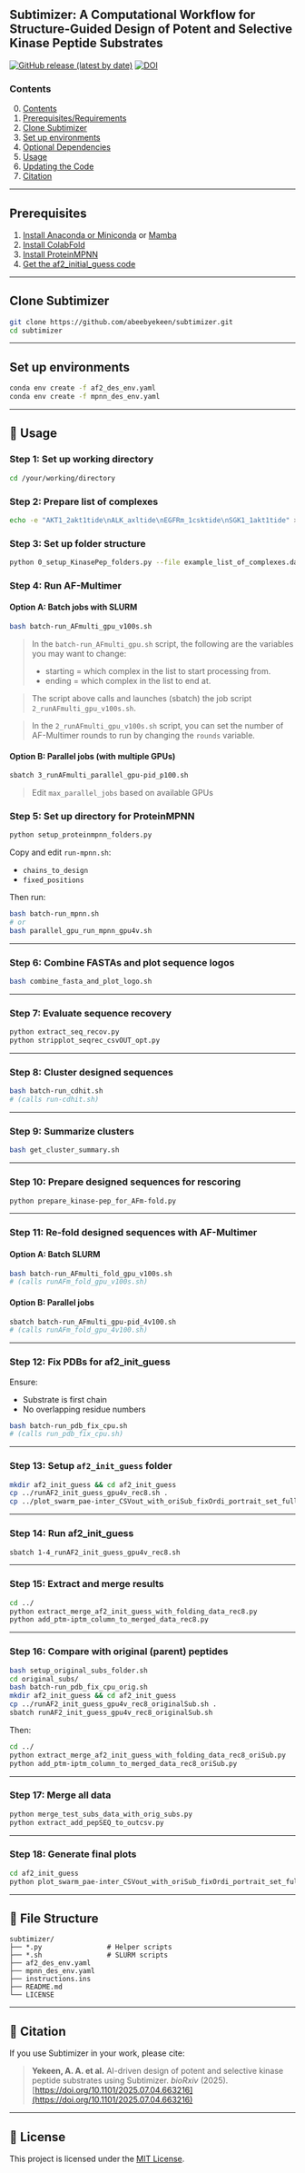## Subtimizer: A Computational Workflow for Structure-Guided Design of Potent and Selective Kinase Peptide Substrates

[![GitHub release (latest by date)](https://img.shields.io/github/v/release/abeebyekeen/subtimizer?style=flat-square)](https://github.com/abeebyekeen/subtimizer/releases)
[![DOI](https://zenodo.org/badge/doi/10.1101/2025.07.04.663216.svg?style=svg)](http://dx.doi.org/10.1101/2025.07.04.663216)

### Contents

0. [Contents](#contents)
1. [Prerequisites/Requirements](#prerequisites)
2. [Clone Subtimizer](#clone-subtimizer)
3. [Set up environments](#set-up-environments)
4. [Optional Dependencies](#4-optional-dependencies)
5. [Usage](#5-usage)
6. [Updating the Code](#6-updating-the-code)
7. [Citation](#7-citation)

---

## Prerequisites

1. [Install Anaconda or Miniconda](https://www.anaconda.com/products/distribution) or [Mamba](https://mamba.readthedocs.io)
2. [Install ColabFold](https://github.com/YoshitakaMo/localcolabfold)
3. [Install ProteinMPNN](https://github.com/dauparas/ProteinMPNN)
4. [Get the af2_initial_guess code](https://github.com/nrbennet/dl_binder_design)

---

## Clone Subtimizer

```bash
git clone https://github.com/abeebyekeen/subtimizer.git
cd subtimizer
```

---

## Set up environments

```bash
conda env create -f af2_des_env.yaml
conda env create -f mpnn_des_env.yaml
```

---

## 🚀 Usage

### Step 1: Set up working directory
```bash
cd /your/working/directory
```

### Step 2: Prepare list of complexes
```bash
echo -e "AKT1_2akt1tide\nALK_axltide\nEGFRm_1csktide\nSGK1_1akt1tide" > example_list_of_complexes.dat
```

### Step 3: Set up folder structure
```bash
python 0_setup_KinasePep_folders.py --file example_list_of_complexes.dat
```

### Step 4: Run AF-Multimer

#### Option A: Batch jobs with SLURM
```bash
bash batch-run_AFmulti_gpu_v100s.sh
```
> In the `batch-run_AFmulti_gpu.sh` script, the following are the variables you may want to change:
>* starting = which complex in the list to start processing from.
>* ending = which complex in the list to end at.

> The script above calls and launches (sbatch) the job script `2_runAFmulti_gpu_v100s.sh`.

> In the `2_runAFmulti_gpu_v100s.sh` script, you can set the number of AF-Multimer rounds to run by changing the `rounds` variable.

#### Option B: Parallel jobs (with multiple GPUs)
```bash
sbatch 3_runAFmulti_parallel_gpu-pid_p100.sh
```
> Edit `max_parallel_jobs` based on available GPUs

### Step 5: Set up directory for ProteinMPNN
```bash
python setup_proteinmpnn_folders.py
```

Copy and edit `run-mpnn.sh`:
- `chains_to_design`
- `fixed_positions`

Then run:
```bash
bash batch-run_mpnn.sh
# or
bash parallel_gpu_run_mpnn_gpu4v.sh
```

---

### Step 6: Combine FASTAs and plot sequence logos
```bash
bash combine_fasta_and_plot_logo.sh
```

---

### Step 7: Evaluate sequence recovery
```bash
python extract_seq_recov.py
python stripplot_seqrec_csvOUT_opt.py
```

---

### Step 8: Cluster designed sequences
```bash
bash batch-run_cdhit.sh
# (calls run-cdhit.sh)
```

---

### Step 9: Summarize clusters
```bash
bash get_cluster_summary.sh
```

---

### Step 10: Prepare designed sequences for rescoring
```bash
python prepare_kinase-pep_for_AFm-fold.py
```

---

### Step 11: Re-fold designed sequences with AF-Multimer

#### Option A: Batch SLURM
```bash
bash batch-run_AFmulti_fold_gpu_v100s.sh
# (calls runAFm_fold_gpu_v100s.sh)
```

#### Option B: Parallel jobs
```bash
sbatch batch-run_AFmulti_gpu-pid_4v100.sh
# (calls runAFm_fold_gpu_4v100.sh)
```

---

### Step 12: Fix PDBs for af2_init_guess

Ensure:
- Substrate is first chain
- No overlapping residue numbers

```bash
bash batch-run_pdb_fix_cpu.sh
# (calls run_pdb_fix_cpu.sh)
```

---

### Step 13: Setup `af2_init_guess` folder
```bash
mkdir af2_init_guess && cd af2_init_guess
cp ../runAF2_init_guess_gpu4v_rec8.sh .
cp ../plot_swarm_pae-inter_CSVout_with_oriSub_fixOrdi_portrait_set_full.py .
```

---

### Step 14: Run af2_init_guess
```bash
sbatch 1-4_runAF2_init_guess_gpu4v_rec8.sh
```

---

### Step 15: Extract and merge results
```bash
cd ../
python extract_merge_af2_init_guess_with_folding_data_rec8.py
python add_ptm-iptm_column_to_merged_data_rec8.py
```

---

### Step 16: Compare with original (parent) peptides

```bash
bash setup_original_subs_folder.sh
cd original_subs/
bash batch-run_pdb_fix_cpu_orig.sh
mkdir af2_init_guess && cd af2_init_guess
cp ../runAF2_init_guess_gpu4v_rec8_originalSub.sh .
sbatch runAF2_init_guess_gpu4v_rec8_originalSub.sh
```

Then:
```bash
cd ../
python extract_merge_af2_init_guess_with_folding_data_rec8_oriSub.py
python add_ptm-iptm_column_to_merged_data_rec8_oriSub.py
```

---

### Step 17: Merge all data
```bash
python merge_test_subs_data_with_orig_subs.py
python extract_add_pepSEQ_to_outcsv.py
```

---

### Step 18: Generate final plots
```bash
cd af2_init_guess
python plot_swarm_pae-inter_CSVout_with_oriSub_fixOrdi_portrait_set_full.py
```

---

## 📁 File Structure

```
subtimizer/
├── *.py                # Helper scripts
├── *.sh                # SLURM scripts
├── af2_des_env.yaml
├── mpnn_des_env.yaml
├── instructions.ins
├── README.md
└── LICENSE
```

---

## 📄 Citation

If you use Subtimizer in your work, please cite:

> **Yekeen, A. A. et al.** AI-driven design of potent and selective kinase peptide substrates using Subtimizer. *bioRxiv* (2025).  
> [https://doi.org/10.1101/2025.07.04.663216](https://doi.org/10.1101/2025.07.04.663216)

---

## 📜 License

This project is licensed under the [MIT License](LICENSE).
